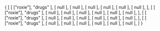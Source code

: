 {
    [
        [
            ["roxie"], "drugs"
        ],
        [
            null
        ],
        [
            null
        ],
        [
            null
        ],
        [
            null
        ],
        [
            null
        ],
        [
            null
        ],
    ],
        [
        [
            ["roxie"], "drugs"
        ],
        [
            null
        ],
        [
            null
        ],
        [
            null
        ],
        [
            null
        ],
        [
            null
        ],
        [
            null
        ],
    ],
        [
        [
            ["roxie"], "drugs"
        ],
        [
            null
        ],
        [
            null
        ],
        [
            null
        ],
        [
            null
        ],
        [
            null
        ],
        [
            null
        ],
    ],
        [
        [
            ["roxie"], "drugs"
        ],
        [
            null
        ],
        [
            null
        ],
        [
            null
        ],
        [
            null
        ],
        [
            null
        ],
        [
            null
        ],
    ]
}